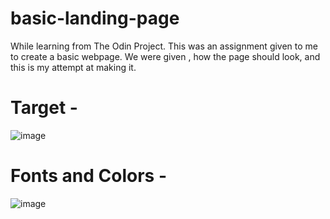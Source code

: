 # basic-landing-page
While learning from The Odin Project. This was an assignment given to me to create a basic webpage. We were given , how the page should look, and this is my attempt at making it.
# Target - 
![image](https://github.com/Jain-Sameer/basic-landing-page/assets/118839709/af913e5e-eeb4-458d-81dc-82a0c6d15860)

# Fonts and Colors -
![image](https://github.com/Jain-Sameer/basic-landing-page/assets/118839709/43d41bfc-c2c4-45c4-af3a-5a411122900a)
